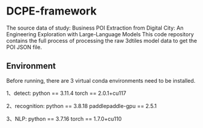 # DCPE-framework
The source data of study: Business POI Extraction from Digital City: An Engineering Exploration with Large-Language Models
This code repository contains the full process of processing the raw 3dtiles model data to get the POI JSON file.

## Environment
Before running, there are 3 virtual conda environments need to be installed.

1、detect: 
python == 3.11.4
torch == 2.0.1+cu117


2、recognition:
python == 3.8.18
paddlepaddle-gpu == 2.5.1

3、NLP: 
python == 3.7.16
torch == 1.7.0+cu110
